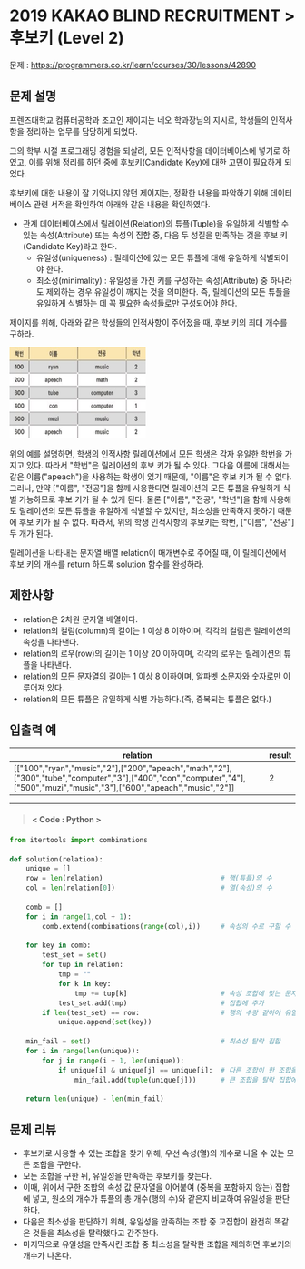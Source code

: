# 2019 KAKAO BLIND RECRUITMENT > 후보키 (Level 2)
문제 : https://programmers.co.kr/learn/courses/30/lessons/42890

## 문제 설명
프렌즈대학교 컴퓨터공학과 조교인 제이지는 네오 학과장님의 지시로, 학생들의 인적사항을 정리하는 업무를 담당하게 되었다.

그의 학부 시절 프로그래밍 경험을 되살려, 모든 인적사항을 데이터베이스에 넣기로 하였고, 이를 위해 정리를 하던 중에 후보키(Candidate Key)에 대한 고민이 필요하게 되었다.

후보키에 대한 내용이 잘 기억나지 않던 제이지는, 정확한 내용을 파악하기 위해 데이터베이스 관련 서적을 확인하여 아래와 같은 내용을 확인하였다.

- 관계 데이터베이스에서 릴레이션(Relation)의 튜플(Tuple)을 유일하게 식별할 수 있는 속성(Attribute) 또는 속성의 집합 중, 다음 두 성질을 만족하는 것을 후보 키(Candidate Key)라고 한다.
    - 유일성(uniqueness) : 릴레이션에 있는 모든 튜플에 대해 유일하게 식별되어야 한다.
    - 최소성(minimality) : 유일성을 가진 키를 구성하는 속성(Attribute) 중 하나라도 제외하는 경우 유일성이 깨지는 것을 의미한다. 즉, 릴레이션의 모든 튜플을 유일하게 식별하는 데 꼭 필요한 속성들로만 구성되어야 한다.

제이지를 위해, 아래와 같은 학생들의 인적사항이 주어졌을 때, 후보 키의 최대 개수를 구하라.

<img src="cand_key.jpg" height = 160, width = 240>

위의 예를 설명하면, 학생의 인적사항 릴레이션에서 모든 학생은 각자 유일한 학번을 가지고 있다. 따라서 "학번"은 릴레이션의 후보 키가 될 수 있다.
그다음 이름에 대해서는 같은 이름("apeach")을 사용하는 학생이 있기 때문에, "이름"은 후보 키가 될 수 없다. 그러나, 만약 ["이름", "전공"]을 함께 사용한다면 릴레이션의 모든 튜플을 유일하게 식별 가능하므로 후보 키가 될 수 있게 된다.
물론 ["이름", "전공", "학년"]을 함께 사용해도 릴레이션의 모든 튜플을 유일하게 식별할 수 있지만, 최소성을 만족하지 못하기 때문에 후보 키가 될 수 없다.
따라서, 위의 학생 인적사항의 후보키는 학번, ["이름", "전공"] 두 개가 된다.

릴레이션을 나타내는 문자열 배열 relation이 매개변수로 주어질 때, 이 릴레이션에서 후보 키의 개수를 return 하도록 solution 함수를 완성하라.

## 제한사항
- relation은 2차원 문자열 배열이다.
- relation의 컬럼(column)의 길이는 1 이상 8 이하이며, 각각의 컬럼은 릴레이션의 속성을 나타낸다.
- relation의 로우(row)의 길이는 1 이상 20 이하이며, 각각의 로우는 릴레이션의 튜플을 나타낸다.
- relation의 모든 문자열의 길이는 1 이상 8 이하이며, 알파벳 소문자와 숫자로만 이루어져 있다.
- relation의 모든 튜플은 유일하게 식별 가능하다.(즉, 중복되는 튜플은 없다.)

## 입출력 예

| relation | result |
| --- | --- | 
| [["100","ryan","music","2"],["200","apeach","math","2"],["300","tube","computer","3"],["400","con","computer","4"],["500","muzi","music","3"],["600","apeach","music","2"]] | 2 |


____

> #### < Code : Python >
```python
from itertools import combinations

def solution(relation):
    unique = []
    row = len(relation)                             # 행(튜플)의 수
    col = len(relation[0])                          # 열(속성)의 수

    comb = []
    for i in range(1,col + 1):
        comb.extend(combinations(range(col),i))     # 속성의 수로 구할 수 있는 모든 조합

    for key in comb:
        test_set = set()
        for tup in relation:
            tmp = ""
            for k in key:
                tmp += tup[k]                       # 속성 조합에 맞는 문자열들을 이어붙임
            test_set.add(tmp)                       # 집합에 추가
        if len(test_set) == row:                    # 행의 수랑 같아야 유일성 만족
            unique.append(set(key))
            
    min_fail = set()                                # 최소성 탈락 집합
    for i in range(len(unique)):
        for j in range(i + 1, len(unique)):
            if unique[i] & unique[j] == unique[i]:  # 다른 조합이 한 조합을 완전히 포함하면
                min_fail.add(tuple(unique[j]))      # 큰 조합을 탈락 집합에 추가
                
    return len(unique) - len(min_fail)
```

## 문제 리뷰
- 후보키로 사용할 수 있는 조합을 찾기 위해, 우선 속성(열)의 개수로 나올 수 있는 모든 조합을 구한다.
- 모든 조합을 구한 뒤, 유일성을 만족하는 후보키를 찾는다.
- 이때, 위에서 구한 조합의 속성 값 문자열을 이어붙여 (중복을 포함하지 않는) 집합에 넣고, 원소의 개수가 튜플의 총 개수(행의 수)와 같은지 비교하여 유일성을 판단한다.
- 다음은 최소성을 판단하기 위해, 유일성을 만족하는 조합 중 교집합이 완전히 똑같은 것들을 최소성을 탈락했다고 간주한다.
- 마지막으로 유일성을 만족시킨 조합 중 최소성을 탈락한 조합을 제외하면 후보키의 개수가 나온다.
